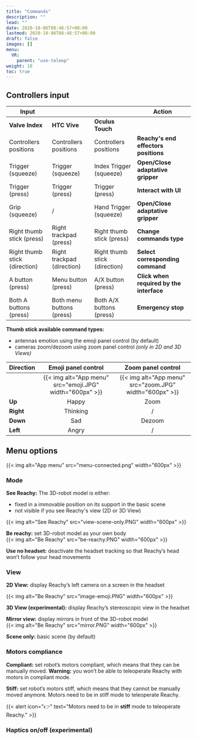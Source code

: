 ```yaml
---
title: "Commands"
description: ""
lead: ""
date: 2020-10-06T08:48:57+00:00
lastmod: 2020-10-06T08:48:57+00:00
draft: false
images: []
menu:
  VR:
    parent: "use-teleop"
weight: 10
toc: true
---
```


## Controllers input

|Input|  |  |Action|
|-----------------|--|--|------|
|**Valve Index**|**HTC Vive**|**Oculus Touch**||
|Controllers positions|Controllers positions|Controllers positions|**Reachy's end effectors positions**|
|Trigger (squeeze)|Trigger (squeeze)|Index Trigger (squeeze)|**Open/Close adaptative gripper**|
|Trigger (press)|Trigger (press)|Trigger (press)|**Interact with UI**|
|Grip (squeeze)| / |Hand Trigger (squeeze)|**Open/Close adaptative gripper**|
|Right thumb stick (press)|Right trackpad (press)|Right thumb stick (press)|**Change commands type**|
|Right thumb stick (direction)|Right trackpad (direction)|Right thumb stick (direction)|**Select corresponding command**|
|A button (press)|Menu button (press)|A/X button (press)|**Click when required by the interface**|
|Both A buttons (press)|Both menu buttons (press)|Both A/X buttons (press)|**Emergency stop**|

**Thumb stick available command types:**
* antennas emotion using the emoji panel control (by default)
* cameras zoom/dezoom using zoom panel control *(only in 2D and 3D Views)*

|Direction|Emoji panel control|Zoom panel control|
|:--------|:-----------------:|:----------------:|
||{{< img alt="App menu" src="emoji.JPG" width="600px" >}}|{{< img alt="App menu" src="zoom.JPG" width="600px" >}}|
|**Up**|Happy|Zoom|
|**Right**|Thinking|/|
|**Down**|Sad|Dezoom|
|**Left**|Angry|/|

## Menu options

{{< img alt="App menu" src="menu-connected.png" width="600px" >}}

### Mode
**See Reachy:** The 3D-robot model is either:  
* fixed in a immovable position on its support in the basic scene
* not visible if you see Reachy's view (2D or 3D View)  

{{< img alt="See Reachy" src="view-scene-only.PNG" width="600px" >}}

**Be reachy:** set 3D-robot model as your own body  
{{< img alt="Be Reachy" src="be-reachy.PNG" width="600px" >}}

**Use no headset:** deactivate the headset tracking so that Reachy’s head won’t follow your head movements  

### View
**2D View:** display Reachy’s left camera on a screen in the headset  

{{< img alt="Be Reachy" src="image-emoji.PNG" width="600px" >}}

**3D View (experimental):** display Reachy’s stereoscopic view in the headset

**Mirror view:** display mirrors in front of the 3D-robot model  
{{< img alt="Be Reachy" src="mirror.PNG" width="600px" >}}

**Scene only:** basic scene (by default)

### Motors compliance
**Compliant:** set robot’s motors compliant, which means that they can be manually moved. **Warning:** you won’t be able to teleoperate Reachy with motors in compliant mode.  

**Stiff:** set robot’s motors stiff, which means that they cannot be manually moved anymore. Motors need to be in stiff mode to teleoperate Reachy.  

{{< alert icon="👉" text="Motors need to be in <b>stiff</b> mode to teleoperate Reachy." >}}

### Haptics on/off (experimental)
